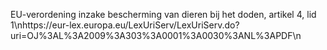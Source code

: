 EU-verordening inzake bescherming van dieren bij het doden, artikel 4, lid 1\nhttps://eur-lex.europa.eu/LexUriServ/LexUriServ.do?uri=OJ%3AL%3A2009%3A303%3A0001%3A0030%3ANL%3APDF\n